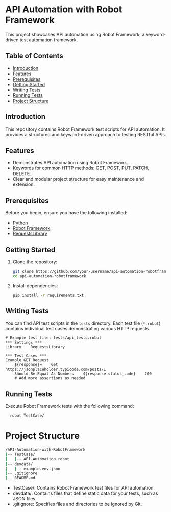 # API Automation with Robot Framework

This project showcases API automation using Robot Framework, a keyword-driven test automation framework.

## Table of Contents
- [Introduction](#introduction)
- [Features](#features)
- [Prerequisites](#prerequisites)
- [Getting Started](#getting-started)
- [Writing Tests](#writing-tests)
- [Running Tests](#running-tests)
- [Project Structure](#project-structure)

## Introduction

This repository contains Robot Framework test scripts for API automation. It provides a structured and keyword-driven approach to testing RESTful APIs.

## Features

- Demonstrates API automation using Robot Framework.
- Keywords for common HTTP methods: GET, POST, PUT, PATCH, DELETE.
- Clear and modular project structure for easy maintenance and extension.

## Prerequisites

Before you begin, ensure you have the following installed:

- [Python](https://www.python.org/downloads/)
- [Robot Framework](https://robotframework.org/)
- [RequestsLibrary](https://github.com/MarketSquare/robotframework-requests)

## Getting Started

1. Clone the repository:

    ```bash
    git clone https://github.com/your-username/api-automation-robotframework.git
    cd api-automation-robotframework
    ```

2. Install dependencies:

    ```bash
    pip install -r requirements.txt
    ```

## Writing Tests

You can find API test scripts in the `tests` directory. Each test file (`*.robot`) contains individual test cases demonstrating various HTTP requests.

```robot
# Example test file: tests/api_tests.robot
*** Settings ***
Library    RequestsLibrary

*** Test Cases ***
Example GET Request
    ${response}=    Get    https://jsonplaceholder.typicode.com/posts/1
    Should Be Equal As Numbers    ${response.status_code}    200
    # Add more assertions as needed
```

## Running Tests

Execute Robot Framework tests with the following command:

```bash
  robot TestCase/
```

# Project Structure

```bash
/API-Automation-with-RobotFramework
|-- TestCase/
|   |-- API-Automation.robot
|-- devdata/
|   |-- example.env.json
|-- .gitignore
|-- README.md

```
* TestCase/: Contains Robot Framework test files for API automation.
* devdata/: Contains files that define static data for your tests, such as JSON files.
* .gitignore: Specifies files and directories to be ignored by Git.

